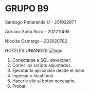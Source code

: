 # GRUPO B9



Santiago Peñaranda U - 201922871

Adriana Sofia Rozo - 202211498

Nicolas Camargo - 202020782


HOTELES UNIANDES
![logo](https://github.com/Sistrans-Seccion-02/B9/assets/111070857/c3e41e20-ff13-4df4-9dd3-91688769f161)
1. Conectarse a SQL developer.
2. Correr los scripts adjuntados.
3. Ejecutar la aplicación desde el main.
4. Ingresar a local host.
5. Hacerle clic al botón necesario.
6. Probar. 
